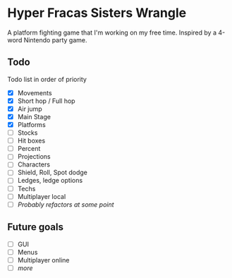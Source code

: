 # Hyper Fracas Sisters Wrangle

A platform fighting game that I'm working on my free time.
Inspired by a 4-word Nintendo party game.

## Todo

Todo list in order of priority

- [x] Movements
- [x] Short hop / Full hop
- [x] Air jump
- [x] Main Stage
- [x] Platforms
- [ ] Stocks
- [ ] Hit boxes
- [ ] Percent
- [ ] Projections
- [ ] Characters
- [ ] Shield, Roll, Spot dodge
- [ ] Ledges, ledge options
- [ ] Techs
- [ ] Multiplayer local
- [ ] *Probably refactors at some point*

## Future goals

- [ ] GUI
- [ ] Menus
- [ ] Multiplayer online
- [ ] *more*

